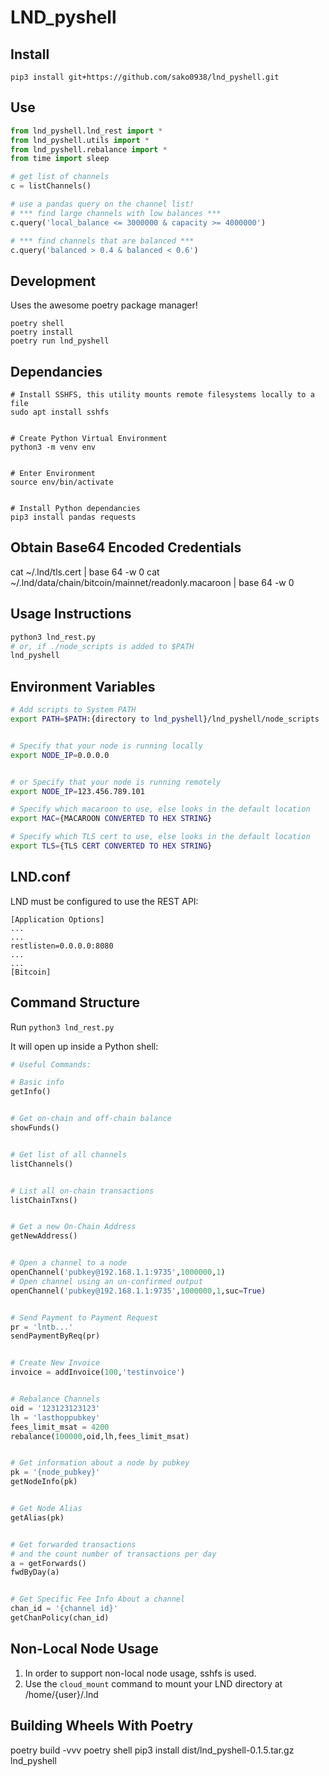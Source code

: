# LND_pyshell

## Install
```
pip3 install git+https://github.com/sako0938/lnd_pyshell.git
```

## Use
```python
from lnd_pyshell.lnd_rest import *
from lnd_pyshell.utils import *
from lnd_pyshell.rebalance import *
from time import sleep

# get list of channels
c = listChannels()

# use a pandas query on the channel list!
# *** find large channels with low balances ***
c.query('local_balance <= 3000000 & capacity >= 4000000')

# *** find channels that are balanced ***
c.query('balanced > 0.4 & balanced < 0.6')
```
## Development
Uses the awesome poetry package manager!
```
poetry shell
poetry install
poetry run lnd_pyshell
```


## Dependancies
```
# Install SSHFS, this utility mounts remote filesystems locally to a file
sudo apt install sshfs


# Create Python Virtual Environment
python3 -m venv env


# Enter Environment
source env/bin/activate


# Install Python dependancies
pip3 install pandas requests
```

## Obtain Base64 Encoded Credentials
cat ~/.lnd/tls.cert | base 64 -w 0
cat ~/.lnd/data/chain/bitcoin/mainnet/readonly.macaroon | base 64 -w 0

## Usage Instructions
```bash
python3 lnd_rest.py
# or, if ./node_scripts is added to $PATH
lnd_pyshell
```

## Environment Variables
```bash
# Add scripts to System PATH
export PATH=$PATH:{directory to lnd_pyshell}/lnd_pyshell/node_scripts


# Specify that your node is running locally
export NODE_IP=0.0.0.0


# or Specify that your node is running remotely
export NODE_IP=123.456.789.101

# Specify which macaroon to use, else looks in the default location
export MAC={MACAROON CONVERTED TO HEX STRING}

# Specify which TLS cert to use, else looks in the default location
export TLS={TLS CERT CONVERTED TO HEX STRING}
```

## LND.conf
LND must be configured to use the REST API:
```
[Application Options]
...
...
restlisten=0.0.0.0:8080
...
...
[Bitcoin]
```

## Command Structure
Run ```python3 lnd_rest.py```

It will open up inside a Python shell:
```python
# Useful Commands:

# Basic info
getInfo()


# Get on-chain and off-chain balance
showFunds()


# Get list of all channels
listChannels()


# List all on-chain transactions
listChainTxns()


# Get a new On-Chain Address
getNewAddress()


# Open a channel to a node
openChannel('pubkey@192.168.1.1:9735',1000000,1)
# Open channel using an un-confirmed output
openChannel('pubkey@192.168.1.1:9735',1000000,1,suc=True)


# Send Payment to Payment Request
pr = 'lntb...'
sendPaymentByReq(pr)


# Create New Invoice
invoice = addInvoice(100,'testinvoice')


# Rebalance Channels
oid = '123123123123'
lh = 'lasthoppubkey'
fees_limit_msat = 4200
rebalance(100000,oid,lh,fees_limit_msat)


# Get information about a node by pubkey
pk = '{node_pubkey}'
getNodeInfo(pk)


# Get Node Alias
getAlias(pk)


# Get forwarded transactions
# and the count number of transactions per day
a = getForwards()
fwdByDay(a)


# Get Specific Fee Info About a channel
chan_id = '{channel id}'
getChanPolicy(chan_id)

```
## Non-Local Node Usage
1. In order to support non-local node usage, sshfs is used.
1. Use the ```cloud_mount``` command to mount your LND directory at /home/{user}/.lnd


## Building Wheels With Poetry
poetry build -vvv
poetry shell
pip3 install dist/lnd_pyshell-0.1.5.tar.gz
lnd_pyshell